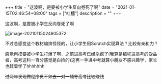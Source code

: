 +++
title = "这波啊，是要被小学生反向卷死了啊"
date = "2021-01-15T02:46:54+08:00"
tags = ["吐槽"]
description = ""
+++


这波啊，是要被小学生反向卷死了啊

![image-20210115024905372](https://cdn.jsdelivr.net/gh/Spacelessd/picBed/image-20210115024905372.png)

不过总感觉这个教材编排怪怪的，让小学生用Scratch实现算法？比较有亲和力？

感觉再摸要被小学生打爆了啊，之前进高考已经杀疯了(我算是编程进高考的受益者，高考这科一百分感觉是白捡的)这再一手进中考就算小朋友不感兴趣学，家长也赶着学了hhhhhhh

<del>过两年发现做程序员不如去一对一辅导高考比较赚钱</del>